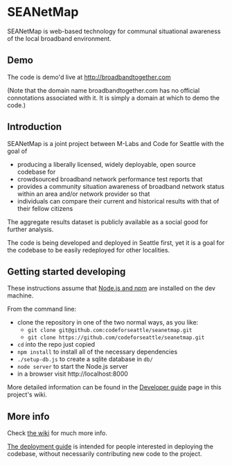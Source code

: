 # SEANetMap
SEANetMap is web-based technology for communal situational awareness of the local broadband environment.

## Demo
The code is demo'd live at http://broadbandtogether.com

(Note that the domain name broadbandtogether.com has no official connotations associated with it. It is simply a domain at which to demo the code.)

## Introduction

SEANetMap is a joint project between M-Labs and Code for Seattle with the goal of

- producing a liberally licensed, widely deployable, open source codebase for
- crowdsourced broadband network performance test reports that
- provides a community situation awareness of broadband network status within an area and/or network provider so that
- individuals can compare their current and historical results with that of their fellow citizens

The aggregate results dataset is publicly available as a social good for further analysis. 

The code is being developed and deployed in Seattle first, yet it is a goal for the codebase to be easily redeployed for other localities.

## Getting started developing
These instructions assume that [Node.js and npm](http://blog.nodeknockout.com/post/65463770933/how-to-install-node-js-and-npm) are installed on the dev machine.

From the command line:
- clone the repository in one of the two normal ways, as you like:
  - `git clone git@github.com:codeforseattle/seanetmap.git`
  - `git clone https://github.com/codeforseattle/seanetmap.git`	
- `cd` into the repo just copied
- `npm install` to install all of the necessary dependencies
- `./setup-db.js` to create a sqlite database in `db/`
- `node server` to start the Node.js server
- in a browser visit http://localhost:8000

More detailed information can be found in the [Developer guide](https://github.com/codeforseattle/seanetmap/wiki/Developer-guide) page in this project's wiki.

## More info
Check [the wiki](https://github.com/codeforseattle/seanetmap/wiki) for much more info.

[The deployment guide](https://github.com/codeforseattle/seanetmap/wiki/Deployment-guide) 
is intended for people interested in deploying the codebase, without necessarily contributing new code
to the project.